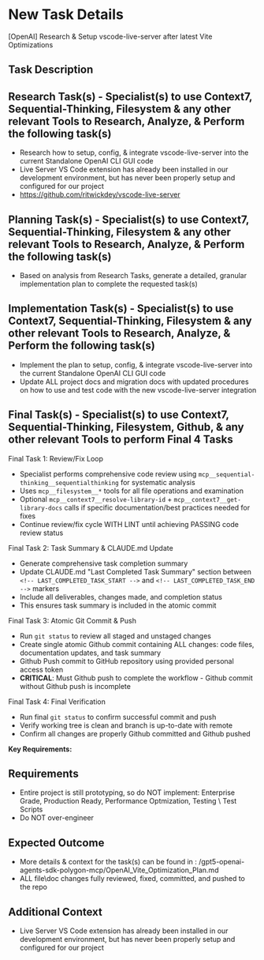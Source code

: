 # New Task Details

[OpenAI] Research & Setup vscode-live-server after latest Vite Optimizations

## Task Description

## Research Task(s) - Specialist(s) to use Context7, Sequential-Thinking, Filesystem & any other relevant Tools to Research, Analyze, & Perform the following task(s)

- Research how to setup, config, & integrate vscode-live-server into the current Standalone OpenAI CLI GUI code
- Live Server VS Code extension has already been installed in our development environment, but has never been properly setup and configured for our project
- <https://github.com/ritwickdey/vscode-live-server>

## Planning Task(s) - Specialist(s) to use Context7, Sequential-Thinking, Filesystem & any other relevant Tools to Research, Analyze, & Perform the following task(s)

- Based on analysis from Research Tasks, generate a detailed, granular implementation plan to complete the requested task(s)

## Implementation Task(s) - Specialist(s) to use Context7, Sequential-Thinking, Filesystem & any other relevant Tools to Research, Analyze, & Perform the following task(s)

- Implement the plan to setup, config, & integrate vscode-live-server into the current Standalone OpenAI CLI GUI code
- Update ALL project docs and migration docs with updated procedures on how to use and test code with the new vscode-live-server integration

## Final Task(s) - Specialist(s) to use Context7, Sequential-Thinking, Filesystem, Github, & any other relevant Tools to perform Final 4 Tasks

Final Task 1: Review/Fix Loop

- Specialist performs comprehensive code review using `mcp__sequential-thinking__sequentialthinking` for systematic analysis
- Uses `mcp__filesystem__*` tools for all file operations and examination
- Optional `mcp__context7__resolve-library-id` + `mcp__context7__get-library-docs` calls if specific documentation/best practices needed for fixes
- Continue review/fix cycle WITH LINT until achieving PASSING code review status

Final Task 2: Task Summary & CLAUDE.md Update

- Generate comprehensive task completion summary
- Update CLAUDE.md "Last Completed Task Summary" section between `<!-- LAST_COMPLETED_TASK_START -->` and `<!-- LAST_COMPLETED_TASK_END -->` markers
- Include all deliverables, changes made, and completion status
- This ensures task summary is included in the atomic commit

Final Task 3: Atomic Git Commit & Push

- Run `git status` to review all staged and unstaged changes
- Create single atomic Github commit containing ALL changes: code files, documentation updates, and task summary
- Github Push commit to GitHub repository using provided personal access token
- **CRITICAL**: Must Github push to complete the workflow - Github commit without Github push is incomplete

Final Task 4: Final Verification

- Run final `git status` to confirm successful commit and push
- Verify working tree is clean and branch is up-to-date with remote
- Confirm all changes are properly Github committed and Github pushed

**Key Requirements:**

## Requirements

- Entire project is still prototyping, so do NOT implement: Enterprise Grade, Production Ready, Performance Optmization, Testing \ Test Scripts
- Do NOT over-engineer

## Expected Outcome

- More details & context for the task(s) can be found in : /gpt5-openai-agents-sdk-polygon-mcp/OpenAI_Vite_Optimization_Plan.md
- ALL file\doc changes fully reviewed, fixed, committed, and pushed to the repo

## Additional Context

- Live Server VS Code extension has already been installed in our development environment, but has never been properly setup and configured for our project
